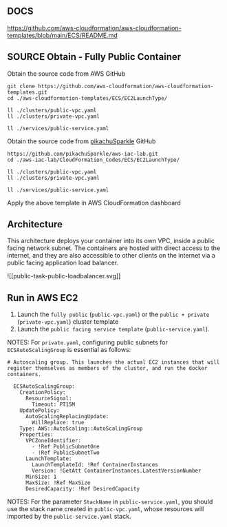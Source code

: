 ## DOCS

https://github.com/aws-cloudformation/aws-cloudformation-templates/blob/main/ECS/README.md

## SOURCE Obtain - Fully Public Container

Obtain the source code from AWS GitHub
```
git clone https://github.com/aws-cloudformation/aws-cloudformation-templates.git
cd ./aws-cloudformation-templates/ECS/EC2LaunchType/

ll ./clusters/public-vpc.yaml
ll ./clusters/private-vpc.yaml

ll ./services/public-service.yaml
```

Obtain the source code from [pikachuSparkle](https://github.com/pikachuSparkle) GitHub
```
https://github.com/pikachuSparkle/aws-iac-lab.git
cd ./aws-iac-lab/CloudFormation_Codes/ECS/EC2LaunchType/

ll ./clusters/public-vpc.yaml
ll ./clusters/private-vpc.yaml

ll ./services/public-service.yaml
```

Apply the above template in AWS CloudFormation dashboard 

## Architecture

This architecture deploys your container into its own VPC, inside a public facing network subnet. The containers are hosted with direct access to the internet, and they are also accessible to other clients on the internet via a public facing application load balancer.

![[public-task-public-loadbalancer.svg]]

## Run in AWS EC2

1. Launch the `fully public` (`public-vpc.yaml`) or the `public + private`  (`private-vpc.yaml`) cluster template
2. Launch the `public facing service template` (`public-service.yaml`).

NOTES:
For `private.yaml`, configuring public subnets for `ECSAutoScalingGroup` is essential as follows:
```
# Autoscaling group. This launches the actual EC2 instances that will register themselves as members of the cluster, and run the docker containers.

  ECSAutoScalingGroup:
    CreationPolicy:
      ResourceSignal:
        Timeout: PT15M
    UpdatePolicy:
      AutoScalingReplacingUpdate:
        WillReplace: true
    Type: AWS::AutoScaling::AutoScalingGroup
    Properties:
      VPCZoneIdentifier:
        - !Ref PublicSubnetOne
        - !Ref PublicSubnetTwo
      LaunchTemplate:
        LaunchTemplateId: !Ref ContainerInstances
        Version: !GetAtt ContainerInstances.LatestVersionNumber
      MinSize: 1
      MaxSize: !Ref MaxSize
      DesiredCapacity: !Ref DesiredCapacity
```


NOTES:
For the parameter `StackName` in `public-service.yaml`, you should use the stack name created in `public-vpc.yaml`, whose resources will imported by the  `public-service.yaml` stack.
